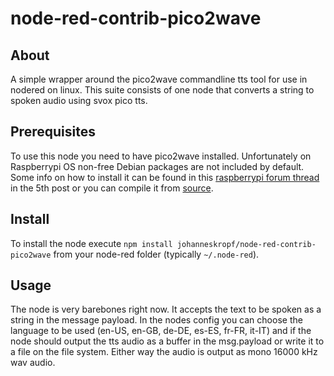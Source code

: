 # node-red-contrib-pico2wave

## About

A simple wrapper around the pico2wave commandline tts tool for use in nodered on linux.
This suite consists of one node that converts a string to spoken audio using svox pico tts.

## Prerequisites

To use this node you need to have pico2wave installed. Unfortunately on Raspberrypi OS non-free Debian packages are not included by default. Some info on how to install it can be found in this [raspberrypi forum thread](https://www.raspberrypi.org/forums/viewtopic.php?t=220494) in the 5th post or you can compile it from [source](https://github.com/naggety/picotts).

## Install

To install the node execute ```npm install johanneskropf/node-red-contrib-pico2wave``` from your node-red folder (typically ```~/.node-red```).

## Usage

The node is very barebones right now. It accepts the text to be spoken as a string in the message payload. In the nodes config you can choose the language to be used (en-US, en-GB, de-DE, es-ES, fr-FR, it-IT) and if the node should output the tts audio as a buffer in the msg.payload or write it to a file on the file system. Either way the audio is output as mono 16000 kHz wav audio.
